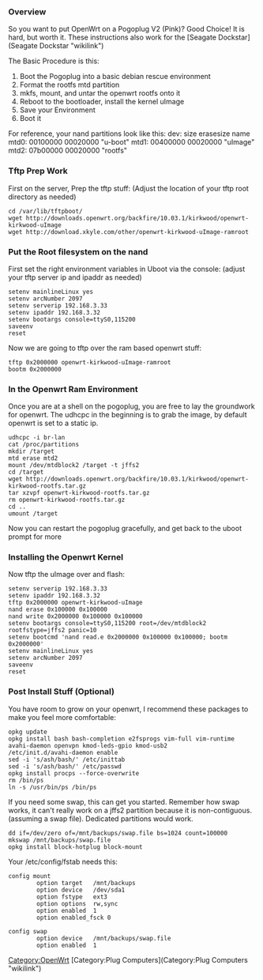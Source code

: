 ### Overview

So you want to put OpenWrt on a Pogoplug V2 (Pink)? Good Choice! It is
hard, but worth it. These instructions also work for the [Seagate
Dockstar](Seagate Dockstar "wikilink")

The Basic Procedure is this:

1.  Boot the Pogoplug into a basic debian rescue environment
2.  Format the rootfs mtd partition
3.  mkfs, mount, and untar the openwrt rootfs onto it
4.  Reboot to the bootloader, install the kernel uImage
5.  Save your Environment
6.  Boot it

For reference, your nand partitions look like this: dev: size erasesize
name mtd0: 00100000 00020000 "u-boot" mtd1: 00400000 00020000 "uImage"
mtd2: 07b00000 00020000 "rootfs"

### Tftp Prep Work

First on the server, Prep the tftp stuff: (Adjust the location of your
tftp root directory as needed)

    cd /var/lib/tftpboot/
    wget http://downloads.openwrt.org/backfire/10.03.1/kirkwood/openwrt-kirkwood-uImage
    wget http://download.xkyle.com/other/openwrt-kirkwood-uImage-ramroot

### Put the Root filesystem on the nand

First set the right environment variables in Uboot via the console:
(adjust your tftp server ip and ipaddr as needed)

    setenv mainlineLinux yes
    setenv arcNumber 2097
    setenv serverip 192.168.3.33
    setenv ipaddr 192.168.3.32
    setenv bootargs console=ttyS0,115200
    saveenv
    reset

Now we are going to tftp over the ram based openwrt stuff:

    tftp 0x2000000 openwrt-kirkwood-uImage-ramroot
    bootm 0x2000000

### In the Openwrt Ram Environment

Once you are at a shell on the pogoplug, you are free to lay the
groundwork for openwrt. The udhcpc in the beginning is to grab the
image, by default openwrt is set to a static ip.

    udhcpc -i br-lan 
    cat /proc/partitions
    mkdir /target
    mtd erase mtd2
    mount /dev/mtdblock2 /target -t jffs2
    cd /target
    wget http://downloads.openwrt.org/backfire/10.03.1/kirkwood/openwrt-kirkwood-rootfs.tar.gz
    tar xzvpf openwrt-kirkwood-rootfs.tar.gz
    rm openwrt-kirkwood-rootfs.tar.gz
    cd ..
    umount /target

Now you can restart the pogoplug gracefully, and get back to the uboot
prompt for more

### Installing the Openwrt Kernel

Now tftp the uImage over and flash:

    setenv serverip 192.168.3.33
    setenv ipaddr 192.168.3.32
    tftp 0x2000000 openwrt-kirkwood-uImage
    nand erase 0x100000 0x100000
    nand write 0x2000000 0x100000 0x100000
    setenv bootargs console=ttyS0,115200 root=/dev/mtdblock2 rootfstype=jffs2 panic=10
    setenv bootcmd 'nand read.e 0x2000000 0x100000 0x100000; bootm 0x2000000'
    setenv mainlineLinux yes
    setenv arcNumber 2097
    saveenv
    reset

### Post Install Stuff (Optional)

You have room to grow on your openwrt, I recommend these packages to
make you feel more comfortable:

    opkg update
    opkg install bash bash-completion e2fsprogs vim-full vim-runtime avahi-daemon openvpn kmod-leds-gpio kmod-usb2
    /etc/init.d/avahi-daemon enable
    sed -i 's/ash/bash/' /etc/inittab
    sed -i 's/ash/bash/' /etc/passwd
    opkg install procps --force-overwrite
    rm /bin/ps
    ln -s /usr/bin/ps /bin/ps

If you need some swap, this can get you started. Remember how swap
works, it can't really work on a jffs2 partition because it is
non-contiguous. (assuming a swap file). Dedicated partitions would work.

    dd if=/dev/zero of=/mnt/backups/swap.file bs=1024 count=100000
    mkswap /mnt/backups/swap.file
    opkg install block-hotplug block-mount

Your /etc/config/fstab needs this:

    config mount
            option target   /mnt/backups
            option device   /dev/sda1
            option fstype   ext3
            option options  rw,sync
            option enabled  1
            option enabled_fsck 0

    config swap
            option device   /mnt/backups/swap.file
            option enabled  1

<Category:OpenWrt> [Category:Plug
Computers](Category:Plug Computers "wikilink")
